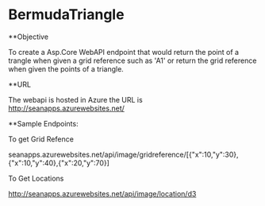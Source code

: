 # BermudaTriangle
**Objective

To create a Asp.Core WebAPI endpoint that would return the point of a trangle when given a grid reference such as 'A1' or return the grid reference when given the points of a triangle.

**URL

The webapi is hosted in Azure the URL is http://seanapps.azurewebsites.net/

**Sample Endpoints:

To get Grid Refence

seanapps.azurewebsites.net/api/image/gridreference/[{"x":10,"y":30},{"x":10,"y":40},{"x":20,"y":70}]

To Get Locations

http://seanapps.azurewebsites.net/api/image/location/d3

